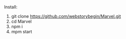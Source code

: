 Install:

1. git clone https://github.com/webstorybegin/Marvel.git
2. cd Marvel
3. npm i
4. mpm start
